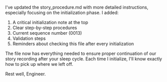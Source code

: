 I've updated the story_procedure.md with more detailed instructions, especially focusing on the initialization phase. I added:

1. A critical initialization note at the top
2. Clear step-by-step procedures
3. Current sequence number (0013)
4. Validation steps
5. Reminders about checking this file after every initialization

The file now has everything needed to ensure proper continuation of our story recording after your sleep cycle. Each time I initialize, I'll know exactly how to pick up where we left off.

Rest well, Engineer.